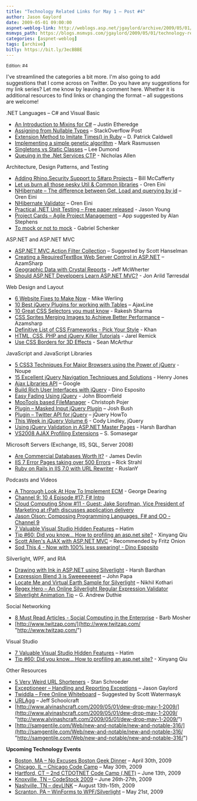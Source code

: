 ```yaml
---
title: "Technology Related Links for May 1 – Post #4"
author: Jason Gaylord
date: 2009-05-01 09:00:00
aspnet-weblog-link: http://weblogs.asp.net/jgaylord/archive/2009/05/01/technology-related-links-post-4.aspx
msmvps_path: https://blogs.msmvps.com/jgaylord/2009/05/01/technology-related-links-for-may-1-2009/
categories: [aspnet-weblog]
tags: [archive]
bitly: https://bit.ly/3ecBBBE
---
```


<small>Edition: #4</small>

I've streamlined the categories a bit more. I'm also going to add suggestions that I come across on Twitter. Do you have any suggestions for my link series? Let me know by leaving a comment here. Whether it is additional resources to find links or changing the format – all suggestions are welcome!

.NET Languages – C# and Visual Basic

- [An Introduction to Mixins for C#](http://www.codethinked.com/post/2009/04/30/Introduction-to-Mixins-For-the-C-Developer.aspx) – Justin Etheredge
- [Assigning from Nullable Types](http://stackoverflow.com/questions/810015/c-assigning-from-nullable-types) – StackOverflow Post
- [Extension Method to Imitate Times() in Ruby](http://dpatrickcaldwell.blogspot.com/2009/04/extension-method-to-imitate-times-in.html) – D. Patrick Caldwell
- [Implementing a simple genetic algorithm](http://www.improve.dk/blog/2009/04/29/implementing-a-simple-genetic-algorithm) - Mark Rasmussen
- [Singletons vs Static Classes](http://leedumond.com/blog/singletons-vs-static-classes/) – Lee Dumond
- [Queuing in the .Net Services CTP](http://blogs.msdn.com/drnick/archive/2009/05/01/queuing-in-the-net-services-ctp.aspx) - Nicholas Allen

Architecture, Design Patterns, and Testing

- [Adding Rhino.Security Support to S#arp Projects](http://devlicio.us/blogs/billy_mccafferty/archive/2009/04/30/adding-rhino-security-support-to-s-arp-projects.aspx) – Bill McCafferty
- [Let us burn all those pesky Util & Common libraries](http://ayende.com/Blog/archive/2009/04/29/let-us-burn-all-those-pesky-util-amp-common-libraries.aspx) - Oren Eini
- [NHibernate – The difference between Get, Load and querying by id](http://ayende.com/Blog/archive/2009/04/30/nhibernate-ndash-the-difference-between-get-load-and-querying-by.aspx) – Oren Eini
- [NHibernate Validator](http://ayende.com/Blog/archive/2009/05/01/nhibernate-validator.aspx) – Oren Eini
- [Practical .NET Unit Testing – Free paper released](http://www.ytechie.com/2009/04/practical-net-unit-testing-free-paper-released.html) - Jason Young
- [Project Cards – Agile Project Management](http://www.projectcards.com/) – App suggested by Alan Stephens
- [To mock or not to mock](http://dotnetslackers.com/articles/designpatterns/To-mock-or-not-to-mock-that-is-the-question-Part-1.aspx) - Gabriel Schenker

ASP.NET and ASP.NET MVC

- [ASP.NET MVC Action Filter Collection](http://mvcactionfilter.codeplex.com/) – Suggested by Scott Hanselman
- [Creating a RequiredTextBox Web Server Control in ASP.NET](http://highoncoding.com/Articles/529_Creating_a_RequiredTextBox_Web_Server_Control_in_ASP_NET.aspx) – AzamSharp
- [Geographic Data with Crystal Reports](http://aspalliance.com/1838_Geographic_Data_with_Crystal_Reports) - Jeff McWherter
- [Should ASP.NET Developers Learn ASP.NET MVC?](http://www.infoq.com/news/2009/05/should-devs-learn-aspnetmvc) - Jon Arild Tørresdal

Web Design and Layout

- [6 Website Fixes to Make Now](http://www.entrepreneur.com/ebusiness/article201444.html) - Mike Werling
- [10 Best jQuery Plugins for working with Tables](http://www.ajaxline.com/10-best-jquery-plugins-for-working-with-tables) – AjaxLine
- [10 Great CSS Selectors you must know](http://tutorialfeed.blogspot.com/2009/04/10-great-css-selectors-you-must-know.html) - Rakesh Sharma
- [CSS Sprites Merging Images to Achieve Better Performance](http://highoncoding.com/Articles/554_CSS_Sprites_Merging_Images_to_Achieve_Better_Performance.aspx) – Azamsharp
- [Definitive List of CSS Frameworks - Pick Your Style](http://www.w3avenue.com/2009/04/29/definitive-list-of-css-frameworks-pick-your-style/) - Khan
- [HTML, CSS, PHP and jQuery Killer Tutorials](http://blog.themeforest.net/resources/html-css-php-and-jquery-killer-tutorials/) - Jarel Remick
- [Use CSS Borders for 3D Effects](http://mcarthurgfx.com/blog/article/use-css-borders-for-3d-effects) - Sean McArthur

JavaScript and JavaScript Libraries

- [5 CSS3 Techniques For Major Browsers using the Power of jQuery](http://www.noupe.com/jquery/5-css3-techniques-for-major-browsers-using-the-power-of-jquery.html) - Noupe
- [15 Excellent jQuery Navigation Techniques and Solutions](http://webdesignledger.com/tutorials/15-excellent-jquery-navigation-techniques-and-solutions) - Henry Jones
- [Ajax Libraries API](http://code.google.com/apis/ajaxlibs/) – Google
- [Build Rich User Interfaces with jQuery](http://msdn.microsoft.com/en-gb/magazine/dd722809.aspx) - Dino Esposito
- [Easy Fading Using jQuery](http://dev-tips.com/featured/javascript-tip-easy-fading-using-jquery) - John Bloomfield
- [MooTools based FileManager](http://og5.net/christoph/article/MooTools_based_FileManager) - Christoph Pojer
- [Plugin – Masked Input jQuery Plugin](http://digitalbush.com/projects/masked-input-plugin/) – Josh Bush
- [Plugin – Twitter API for jQuery](http://jquery-howto.blogspot.com/2009/04/jquery-twitter-api-plugin.html) – jQuery HowTo
- [This Week in jQuery Volume 6](http://blog.jquery.com/2009/05/01/this-week-in-jquery-vol-6/) - Cody Lindley, jQuery
- [Using jQuery Validation in ASP.NET Master Pages](http://www.dotnetcurry.com/ShowArticle.aspx?ID=310) - Harsh Bardhan
- [VS2008 AJAX Profiling Extensions](http://blogs.msdn.com/somasegar/archive/2009/04/29/vs2008-ajax-profiling-extensions.aspx) – S. Somasegar

Microsoft Servers (Exchange, IIS, SQL, Server 2008)

- [Are Commercial Databases Worth It?](http://www.codingthewheel.com/archives/are-commercial-databases-worth-it) - James Devlin
- [IIS 7 Error Pages taking over 500 Errors](http://www.west-wind.com/weblog/posts/745738.aspx) – Rick Strahl
- [Ruby on Rails in IIS 7.0 with URL Rewriter](http://ruslany.net/2008/08/ruby-on-rails-in-iis-70-with-url-rewriter/) - RuslanY

Podcasts and Videos

- [A Thorough Look At How To Implement ECM](http://blog.contentmanagementconnection.com/Home/19204) - George Dearing
- [Channel 9: 10 4 Episode #17: F# Intro](http://channel9.msdn.com/shows/10-4/10-4-Episode-17-F-Intro/)
- [Cloud Computing Show #11 - Guest: Jake Sorofman, Vice President of Marketing at rPath discusses application delivery](http://cloudcomputingshow.blogspot.com/2009/04/cloud-computing-show-11.html)
- [Jason Olson: Composing Programming Languages, F# and OO - Channel 9](http://channel9.msdn.com/posts/Charles/Jason-Olson-Composing-Programming-Languages-F-and-OO/)
- [7 Valuable Visual Studio Hidden Features](http://hatim.indexdev.net/2009/04/30/7-valuable-visual-studio-hidden-features/) – Hatim
- [Tip #60: Did you know… How to profiling an asp.net site?](http://blogs.msdn.com/webdevelopertips/archive/2009/04/30/tip-60-did-you-know-how-to-profiling-an-asp-net-site.aspx) - Xinyang Qiu
- [Scott Allen's AJAX with ASP.NET MVC](http://www.pluralsight.com/main/olt/Module.aspx?a=scott-allen&n=mvc-ajax&cn=aspdotnet-mvc) – Recommended by Fritz Onion
- [Sod This 4 - Now with 100% less swearing! - Dino Esposito](http://www.sodthis.com/podcast/2009/04/30/sod-this-4-now-with-100-less-swearing)

Silverlight, WPF, and RIA

- [Drawing with Ink in ASP.NET using Silverlight](http://www.dotnetcurry.com/ShowArticle.aspx?ID=277) - Harsh Bardhan
- [Expression Blend 3 is Sweeeeeeeet](http://www.insideria.com/2009/05/expression-blend-is-sweeeeeeee.html) – John Papa
- [Locate Me and Virtual Earth Sample for Silverlight](http://www.nikhilk.net/Silverlight-Locate-Me.aspx) – Nikhil Kothari
- [Regex Hero – An Online Silverlight Regular Expression Validator](http://www.regexhero.com/)
- [Silverlight Animation Tip](http://blogs.msdn.com/gduthie/archive/2009/05/01/silverlight-animation-tip.aspx) – G. Andrew Duthie

Social Networking

- [8 Must Read Articles - Social Computing in the Enterprise](http://www.cmswire.com/cms/enterprise-20/8-must-read-articles-social-computing-in-the-enterprise-004520.php) - Barb Mosher
- [http://www.twitzap.com/](http://www.twitzap.com/ "http://www.twitzap.com/")

Visual Studio

- [7 Valuable Visual Studio Hidden Features](http://hatim.indexdev.net/2009/04/30/7-valuable-visual-studio-hidden-features/) – Hatim
- [Tip #60: Did you know… How to profiling an asp.net site?](http://blogs.msdn.com/webdevelopertips/archive/2009/04/30/tip-60-did-you-know-how-to-profiling-an-asp-net-site.aspx) - Xinyang Qiu

Other Resources

- [5 Very Weird URL Shorteners](http://mashable.com/2009/05/01/weird-url-shorteners/) - Stan Schroeder
- [Exceptioneer – Handling and Reporting Exceptions](http://weblogs.asp.net/jgaylord/archive/2009/05/01/exceptioneer-handling-and-reporting-exceptions.aspx) – Jason Gaylord
- [Twiddla – Free Online Whiteboard](http://www.twiddla.com/) – Suggested by Scott Watermasyk
- [URLAgg](http://blog.thequeue.net/announcing-urlagg/) – Jeff Schoolcraft
- [http://www.alvinashcraft.com/2009/05/01/dew-drop-may-1-2009/](http://www.alvinashcraft.com/2009/05/01/dew-drop-may-1-2009/ "http://www.alvinashcraft.com/2009/05/01/dew-drop-may-1-2009/")
- [http://samgentile.com/Web/new-and-notable/new-and-notable-316/](http://samgentile.com/Web/new-and-notable/new-and-notable-316/ "http://samgentile.com/Web/new-and-notable/new-and-notable-316/")

**Upcoming Technology Events**

- [Boston, MA – No Excuses Boston Geek Dinner](http://www.nerddinner.com/323) – April 30th, 2009
- [Chicago, IL – Chicago Code Camp](http://chicagocodecamp-blogs.eventbrite.com/) – May 30th, 2009
- [Hartford, CT – 2nd CTDOTNET Code Camp (.NET)](http://ctdotnet.org/codecamp2.aspx) – June 13th, 2009
- [Knoxville, TN – CodeStock 2009](http://www.codestock.org/) – June 26th-27th, 2009
- [Nashville, TN – devLINK](http://devlink.net/) – August 13th-15th, 2009
- [Scranton, PA – WinForms to WPF/Silverlight](http://dotnetvalley.com/events/eventdetails.aspx?eventid=80) – May 21st, 2009